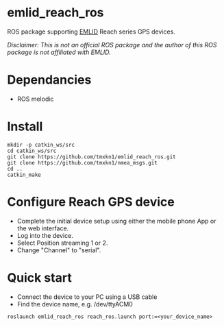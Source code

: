 # emlid_reach_ros
ROS package supporting [EMLID](https://emlid.com/) Reach series GPS devices.

*Disclaimer: This is not an official ROS package and the author of this ROS package is not affiliated with EMLID.*

# Dependancies
- ROS melodic

# Install
```
mkdir -p catkin_ws/src
cd catkin_ws/src
git clone https://github.com/tmxkn1/emlid_reach_ros.git
git clone https://github.com/tmxkn1/nmea_msgs.git
cd ..
catkin_make
```

# Configure Reach GPS device
- Complete the initial device setup using either the mobile phone App or the web interface.
- Log into the device.
- Select Position streaming 1 or 2.
- Change "Channel" to "serial".

# Quick start
- Connect the device to your PC using a USB cable
- Find the device name, e.g. /dev/ttyACM0
```
roslaunch emlid_reach_ros reach_ros.launch port:=<your_device_name>
```